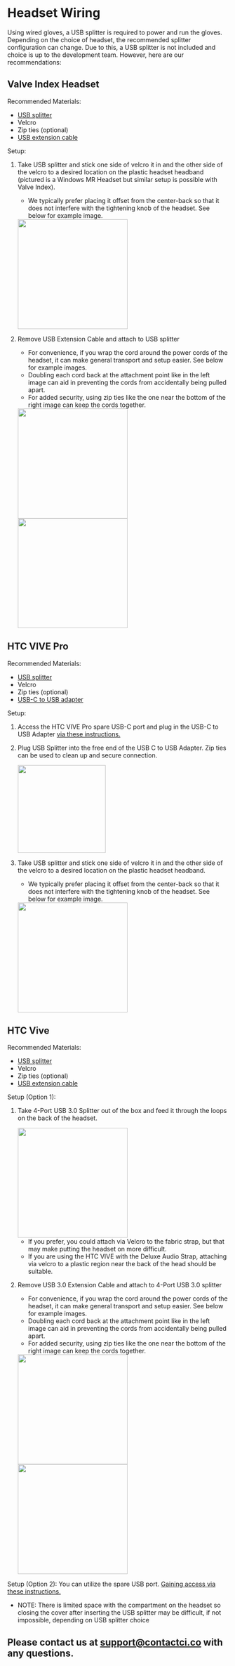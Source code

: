 # Headset Wiring

Using wired gloves, a USB splitter is required to power and run the gloves. Depending on the choice of headset, the recommended splitter configuration can change. Due to this, a USB splitter is not included and choice is up to the development team. However, here are our recommendations:

## Valve Index Headset
Recommended Materials:
* [USB splitter](https://www.microcenter.com/product/462631/usb-31-gen-1-(type-a)-4-port-hub)
* Velcro
* Zip ties (optional)
* [USB extension cable](https://www.amazon.com/AmazonBasics-Extension-Cable-Male-Female/dp/B00NH12O5I/ref=sr_1_4?keywords=usb+3.0+extension+cable&qid=1565719800&s=gateway&sr=8-4)

Setup:
1. Take USB splitter and stick one side of velcro it in and the other side of the velcro to a desired location on the plastic headset headband (pictured is a Windows MR Headset but similar setup is possible with Valve Index).
    * We typically prefer placing it offset from the center-back so that it does not interfere with the tightening knob of the headset. See below for example image.
    
    <img src="https://contact-control-interfaces.github.io/maestro-sdk-docs/Setup/images/mr_splitter.jpg" height="250"/>
2. Remove USB Extension Cable and attach to USB splitter
    * For convenience, if you wrap the cord around the power cords of the headset, it can make general transport and setup easier. See below for example images.
    * Doubling each cord back at the attachment point like in the left image can aid in preventing the cords from accidentally being pulled apart.
    * For added security, using zip ties like the one near the bottom of the right image can keep the cords together.
    
    <img src="https://contact-control-interfaces.github.io/maestro-sdk-docs/Setup/images/cord1.jpg" height="250"/>
    <img src="https://contact-control-interfaces.github.io/maestro-sdk-docs/Setup/images/cord2.jpg" height="250"/>

## HTC VIVE Pro
Recommended Materials:
* [USB splitter](https://www.microcenter.com/product/462631/usb-31-gen-1-(type-a)-4-port-hub)
* Velcro
* Zip ties (optional)
* [USB-C to USB adapter](https://www.amazon.com/dp/B00UUBQ0U8?ref=nb_sb_ss_w_ab-sx-bia_k4_1_6&crid=35H2F3QGW4SUA&sprefix=usb%20c)

Setup:
1. Access the HTC VIVE Pro spare USB-C port and plug in the USB-C to USB Adapter [via these instructions.](https://www.vive.com/us/support/vive-pro-hmd/category_howto/connecting-a-usb-device.html)
2. Plug USB Splitter into the free end of the USB C to USB Adapter. Zip ties can be used to clean up and secure connection.

    <img src="https://contact-control-interfaces.github.io/maestro-sdk-docs/Setup/images/vive_pro_adapter.png" height="200"/>
3. Take USB splitter and stick one side of velcro it in and the other side of the velcro to a desired location on the plastic headset headband. 	
    * We typically prefer placing it offset from the center-back so that it does not interfere with the tightening knob of the headset. See below for example image. 

    <img src="https://contact-control-interfaces.github.io/maestro-sdk-docs/Setup/images/mr_splitter.jpg" height="250"/>
    
## HTC Vive
Recommended Materials:
* [USB splitter](https://www.microcenter.com/product/462631/usb-31-gen-1-(type-a)-4-port-hub)
* Velcro
* Zip ties (optional)
* [USB extension cable](https://www.amazon.com/AmazonBasics-Extension-Cable-Male-Female/dp/B00NH12O5I/ref=sr_1_4?keywords=usb+3.0+extension+cable&qid=1565719800&s=gateway&sr=8-4)

Setup (Option 1):
1. Take 4-Port USB 3.0 Splitter out of the box and feed it through the loops on the back of the headset.

    <img src="https://contact-control-interfaces.github.io/maestro-sdk-docs/Setup/images/vive_splitter.JPG" height="250"/>
    
    * If you prefer, you could attach via Velcro to the fabric strap, but that may make putting the headset on more difficult.
    * If you are using the HTC VIVE with the Deluxe Audio Strap, attaching via velcro to a plastic region near the back of the head should be suitable.
2. Remove USB 3.0 Extension Cable and attach to 4-Port USB 3.0 splitter
    * For convenience, if you wrap the cord around the power cords of the headset, it can make general transport and setup easier. See below for example images.
    * Doubling each cord back at the attachment point like in the left image can aid in preventing the cords from accidentally being pulled apart.
    * For added security, using zip ties like the one near the bottom of the right image can keep the cords together.
    
    <img src="https://contact-control-interfaces.github.io/maestro-sdk-docs/Setup/images/cord1.jpg" height="250"/>
    <img src="https://contact-control-interfaces.github.io/maestro-sdk-docs/Setup/images/cord2.jpg" height="250"/>
    
Setup (Option 2):
You can utilize the spare USB port. [Gaining access via these instructions.](https://www.vive.com/us/support/vive/category_howto/connecting-a-usb-device.html)
* NOTE: There is limited space with the compartment on the headset so closing the cover after inserting the USB splitter may be difficult, if not impossible, depending on USB splitter choice

## Please contact us at <support@contactci.co> with any questions.
